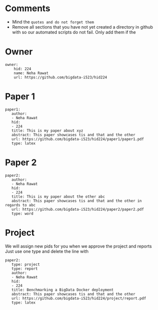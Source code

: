 # Comments

* Mind the ```quotes and do not forget them```
* Remove all sections that you have not yet created a directory in github with so our automated scripts do not fail. Only add them if the 

# Owner

```
owner:
    hid: 224
    name: Neha Rawat
    url: https://github.com/bigdata-i523/hid224
```

# Paper 1

```
paper1:
   author: 
   - Neha Rawat
   hid:
   - 224
   title: This is my paper about xyz
   abstract: This paper showcases tis and that and the other
   url: https://github.com/bigdata-i523/hid224/paper1/paper1.pdf
   type: latex
```
   
# Paper 2

```
paper2:
   author: 
   - Neha Rawat
   hid:
   - 224
   title: This is my paper about the other abc
   abstract: This paper showcases tis and that and the other in regards to abc
   url: https://github.com/bigdata-i523/hid224/paper2/paper2.pdf   
   type: word
```

# Project 

We will assign new pids for you when we approve the project and reports   
Just use one type and delete the line with 

```
paper2:
   type: project
   type: report
   author: 
   - Neha Rawat
   hid:
   - 224
   title: Benchmarking a BigData Docker deployment
   abstract: This paper showcases tis and that and the other 
   url: https://github.com/bigdata-i523/hid224/project/report.pdf
   type: latex
```
   
